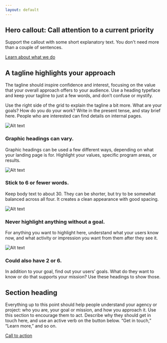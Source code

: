 ```yaml
---
layout: default
---
```


<main id="main-content">
  <section class="usa-hero">
    <div class="usa-grid">
      <div class="usa-hero-callout usa-section-dark">
        <h2>
          <span class="usa-hero-callout-alt">Hero callout:</span> Call attention to a current priority
        </h2>
        <p>Support the callout with some short explanatory text. You don't need more than a couple of sentences.</p>
        <a class="usa-button" href="javascript:void(0)">Learn about what we do</a>
      </div>
    </div>
  </section>

  <section class="usa-grid usa-section">
    <div class="usa-width-one-third">
      <h2>A tagline highlights your approach</h2>
    </div>
    <div class="usa-width-two-thirds">
      <p>The tagline should inspire confidence and interest, focusing on the value that your overall approach offers to your audience. Use a heading typeface and keep your tagline to just a few words, and don’t confuse or mystify.</p>
      <p>Use the right side of the grid to explain the tagline a bit more. What are your goals? How do you do your work? Write in the present tense, and stay brief here. People who are interested can find details on internal pages.</p>
    </div>
  </section>

  <section class="usa-section usa-section-dark usa-graphic_list">
    <div class="usa-grid usa-graphic_list-row">
      <div class="usa-width-one-half usa-media_block">
        <img class="usa-media_block-img" src="assets/img/uswds/circle-124.png" alt="Alt text">
        <div class="usa-media_block-body">
          <h3>Graphic headings can vary.</h3>
          <p>Graphic headings can be used a few different ways, depending on what your landing page is for. Highlight your values, specific program areas, or results.</p>
        </div>
      </div>
      <div class="usa-width-one-half usa-media_block">
        <img class="usa-media_block-img" src="assets/img/uswds/circle-124.png" alt="Alt text">
        <div class="usa-media_block-body">
          <h3>Stick to 6 or fewer words.</h3>
          <p>Keep body text to about 30. They can be shorter, but try to be somewhat balanced across all four. It creates a clean appearance with good spacing.</p>
        </div>
      </div>
    </div>
    <div class="usa-grid usa-graphic_list-row">
      <div class="usa-width-one-half usa-media_block">
        <img class="usa-media_block-img" src="assets/img/uswds/circle-124.png" alt="Alt text">
        <div class="usa-media_block-body">
          <h3>Never highlight anything without a goal.</h3>
          <p>For anything you want to highlight here, understand what your users know now, and what activity or impression you want from them after they see it.</p>
        </div>
      </div>
      <div class="usa-width-one-half usa-media_block">
        <img class="usa-media_block-img" src="assets/img/uswds/circle-124.png" alt="Alt text">
        <div class="usa-media_block-body">
          <h3>Could also have 2 or 6.</h3>
          <p>In addition to your goal, find out your users’ goals. What do they want to know or do that supports your mission? Use these headings to show those.</p>
        </div>
      </div>
    </div>
  </section>

  <section class="usa-section">
    <div class="usa-grid">
      <h2>Section heading</h2>
      <p class="usa-font-lead">Everything up to this point should help people understand your agency or project: who you are, your goal or mission, and how you approach it. Use this section to encourage them to act. Describe why they should get in touch here, and use an active verb on the button below. “Get in touch,” “Learn more,” and so on.</p>
      <a class="usa-button usa-button-big" href="#">Call to action</a>
    </div>
  </section>
</main>
